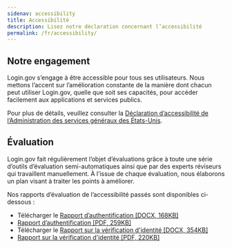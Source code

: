 ```yaml
---
sidenav: accessibility
title: Accessibilité
description: Lisez notre déclaration concernant l’accessibilité
permalink: /fr/accessibility/
---
```


## Notre engagement
Login.gov s’engage à être accessible pour tous ses utilisateurs. Nous mettons l’accent sur l’amélioration constante de la manière dont chacun peut utiliser Login.gov, quelle que soit ses capacités, pour accéder facilement aux applications et services publics.

Pour plus de détails, veuillez consulter la [Déclaration d’accessibilité de l’Administration des services généraux des États-Unis](https://www.gsa.gov/website-information/accessibility-statement).

## Évaluation
Login.gov fait régulièrement l’objet d’évaluations grâce à toute une série d’outils d’évaluation semi-automatiques ainsi que par des experts réviseurs qui travaillent manuellement. À l’issue de chaque évaluation, nous élaborons un plan visant à traiter les points à améliorer.

Nos rapports d’évaluation de l’accessibilité passés sont disponibles ci-dessous :

* Télécharger le [Rapport d’authentification [DOCX, 168KB]](/docs/2025-02-26_VPAT2.5Rev508-Identity-Authentication.docx)
* [Rapport d’authentification [PDF, 259KB]](/docs/2025-02-26_VPAT2.5Rev508-Identity-Authentication.pdf)
* Télécharger le [Rapport sur la vérification d'identité [DOCX, 354KB]](/docs/2025-02-26_VPAT2.4Rev508-Identity-Verification-IdV.docx)
* [Rapport sur la vérification d'identité [PDF, 220KB]](/docs/2025-02-26_VPAT2.4Rev508-Identity-Verification-IdV.pdf)

